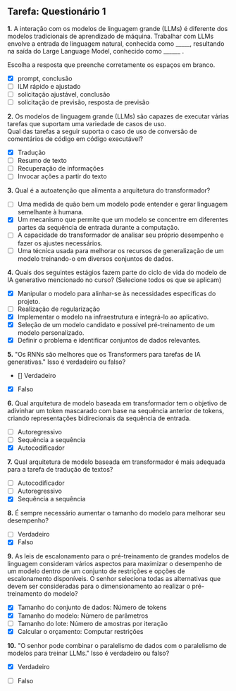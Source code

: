 ## Tarefa: Questionário 1

**1.** A interação com os modelos de linguagem grande (LLMs) é diferente dos modelos tradicionais de aprendizado de máquina.
Trabalhar com LLMs envolve a entrada de linguagem natural, conhecida como _____, resultando na saída do Large Language Model, conhecido como ______ .

Escolha a resposta que preenche corretamente os espaços em branco.

- [x] prompt, conclusão
- [ ] lLM rápido e ajustado
- [ ] solicitação ajustável, conclusão
- [ ] solicitação de previsão, resposta de previsão

**2.** Os modelos de linguagem grande (LLMs) são capazes de executar várias tarefas que suportam uma variedade de casos de uso.  
Qual das tarefas a seguir suporta o caso de uso de conversão de comentários de código em código executável?

- [x] Tradução
- [ ] Resumo de texto
- [ ] Recuperação de informações
- [ ] Invocar ações a partir do texto

**3.** Qual é a autoatenção que alimenta a arquitetura do transformador?

- [ ] Uma medida de quão bem um modelo pode entender e gerar linguagem semelhante à humana.
- [x] Um mecanismo que permite que um modelo se concentre em diferentes partes da sequência de entrada durante a computação.
- [ ] A capacidade do transformador de analisar seu próprio desempenho e fazer os ajustes necessários.
- [ ] Uma técnica usada para melhorar os recursos de generalização de um modelo treinando-o em diversos conjuntos de dados.

**4.** Quais dos seguintes estágios fazem parte do ciclo de vida do modelo de IA generativo mencionado no curso? (Selecione todos os que se aplicam)

- [x] Manipular o modelo para alinhar-se às necessidades específicas do projeto.
- [ ] Realização de regularização
- [x] Implementar o modelo na infraestrutura e integrá-lo ao aplicativo.
- [x] Seleção de um modelo candidato e possível pré-treinamento de um modelo personalizado.
- [x] Definir o problema e identificar conjuntos de dados relevantes.

**5.** "Os RNNs são melhores que os Transformers para tarefas de IA generativas." 
Isso é verdadeiro ou falso?

- [] Verdadeiro
- [x] Falso

**6.** Qual arquitetura de modelo baseada em transformador tem o objetivo de adivinhar um token mascarado com base na sequência anterior de tokens, criando representações bidirecionais da sequência de entrada.

- [ ] Autoregressivo
- [ ] Sequência a sequência
- [x] Autocodificador

**7.** Qual arquitetura de modelo baseada em transformador é mais adequada para a tarefa de tradução de textos?

- [ ] Autocodificador
- [ ] Autoregressivo
- [x] Sequência a sequência

**8.** É sempre necessário aumentar o tamanho do modelo para melhorar seu desempenho?

- [ ] Verdadeiro
- [x] Falso

**9.** As leis de escalonamento para o pré-treinamento de grandes modelos de linguagem consideram vários aspectos para maximizar o desempenho de um modelo dentro de um conjunto de restrições e opções de escalonamento disponíveis.  O senhor seleciona todas as alternativas que devem ser consideradas para o dimensionamento ao realizar o pré-treinamento do modelo?

- [x] Tamanho do conjunto de dados: Número de tokens
- [x] Tamanho do modelo: Número de parâmetros
- [ ] Tamanho do lote: Número de amostras por iteração 
- [x] Calcular o orçamento: Computar restrições

**10.** "O senhor pode combinar o paralelismo de dados com o paralelismo de modelos para treinar LLMs."
Isso é verdadeiro ou falso?

- [x] Verdadeiro
- [ ] Falso









